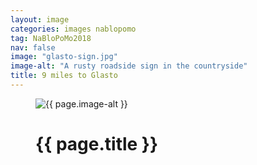 ```yaml
---
layout: image
categories: images nablopomo
tag: NaBloPoMo2018
nav: false
image: "glasto-sign.jpg"
image-alt: "A rusty roadside sign in the countryside"
title: 9 miles to Glasto
---
```


<figure class="margin-bottom--xs">
  <img src="{{ site.url }}/assets/{{ page.image }}" alt="{{ page.image-alt }}" />
  <figcaption class="margin-bottom--0 margin-top--xs">
    <h1 class="heading-large margin-bottom--0">{{ page.title }}</h1>
  </figcaption>
</figure>
